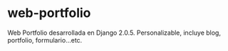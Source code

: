 # web-portfolio
Web Portfolio desarrollada en Django 2.0.5. Personalizable, incluye blog, portfolio, formulario...etc. 
